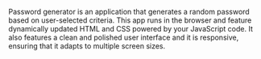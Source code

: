 Password generator is an application that generates a random password based on user-selected criteria. This app runs in the browser and feature dynamically updated HTML and CSS powered by your JavaScript code. It also features a clean and polished user interface and it is responsive, ensuring that it adapts to multiple screen sizes.
